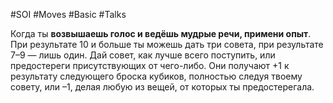 #SOI #Moves #Basic #Talks 

Когда ты **возвышаешь голос и ведёшь мудрые речи, примени опыт**. При результате 10 и больше ты можешь дать три совета, при результате 7–9 — лишь один. Дай совет, как лучше всего поступить, или предостереги присутствующих от чего-либо. Они получают +1 к результату следующего броска кубиков, полностью следуя твоему совету, или –1, делая любую из вещей, от которых ты предостерегала.